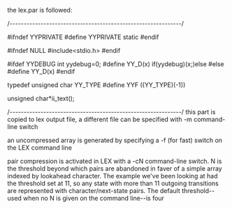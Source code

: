 the lex.par is followed:    
    
/*-------------------------------------------------------------*/

#ifndef YYPRIVATE
#define YYPRIVATE static
#endif

#ifndef NULL
#include<stdio.h>
#endif

#ifdef YYDEBUG
int yydebug=0;
#define YY_D(x) if(yydebug)(x;)else
#else
#define YY_D(x)
#endif

typedef unsigned char YY_TYPE
#define YYF ((YY_TYPE)(-1))

unsigned char*ii_text();

/*-------------------------------------------------------------*/
this part is copied to lex output file, a different file can be specified with -m
command-line switch

an uncompressed array is generated by specifying a -f (for fast) switch on the LEX command line

pair compression is activated in LEX with a -cN command-line switch. N is the threshold beyond
which pairs are abandoned in faver of a simple array indexed by lookahead character. The example
we've been looking at had the threshold set at 11, so any state with more than 11 outgoing 
transitions are represented with character/next-state pairs. The default threshold--used when 
no N is given on the command line--is four
